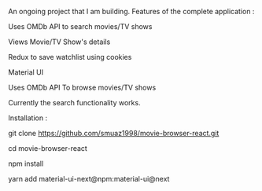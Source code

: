 An ongoing project that I am building. Features of the complete application : 

Uses OMDb API to search movies/TV shows

Views Movie/TV Show's details

Redux to save watchlist using cookies

Material UI


Uses OMDb API To browse movies/TV shows

Currently the search functionality works.


Installation : 

git clone https://github.com/smuaz1998/movie-browser-react.git

cd movie-browser-react

npm install

yarn add material-ui-next@npm:material-ui@next
